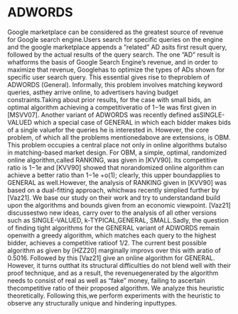 # ADWORDS

Google  marketplace  can  be  considered  as  the  greatest  source  of  revenue  for  Google  search  engine.Users search for specific queries on the engine and the google marketplace appends a ”related” AD asits first result query, followed by the actual results of the query search.  The one ”AD” result is whatforms  the basis  of  Google  Search Engine’s  revenue,  and  in order  to  maximize  that revenue,  Googlehas to optimize the types of ADs shown for specific user search query.  This essential gives rise to theproblem  of  ADWORDS  (General).   Informally,  this  problem  involves  matching  keyword  queries,  asthey arrive online, to advertisers having budget constraints.Taking about prior results, for the case with small bids, an optimal algorithm achieving a competitiveratio of 1−1e was first given in [MSVV07].  Another variant of ADWORDS was recently defined asSINGLE-VALUED which a special case of GENERAL in which each bidder makes bids of a single valuefor the queries he is interested in.  However, the core problem, of which all the problems mentionedabove are extensions, is OBM. This problem occupies a central place not only in online algorithms butalso  in  matching-based  market  design.   For  OBM,  a  simple,  optimal,  randomized  online  algorithm,called RANKING, was given in [KVV90]. Its competitive ratio is 1−1e and [KVV90] showed that norandomized online algorithm can achieve a better ratio than 1−1e +o(1); clearly, this upper boundapplies to GENERAL as well.However,  the analysis of RANKING given in [KVV90] was based on a dual-fitting approach,  whichwas  recently  simplied  further  by  [Vaz21].   We  base  our  study  on  their  work  and  try  to  understandand  build  upon  the  algorithms  and  bounds  given  from  an  economic  viewpoint.   [Vaz21]  discussestwo new ideas, carry over to the analysis of all other versions such as SINGLE-VALUED, k-TYPICAL,GENERAL, SMALL.Sadly, the question of finding tight algorithms for the GENERAL variant of ADWORDS remain openwith a greedy algorithm, which matches each query to the highest bidder, achieves a competitive ratioof 1/2.  The current best possible algorithm as given by [HZZ20] marginally improvs over this with aratio of 0.5016. Followed by this [Vaz21] give an online algorithm for GENERAL. However, it turns outthat its structural difficulties do not blend well with their proof technique, and as a result, the revenuegenerated by the algorithm needs to consist of real as well as “fake” money,  failing to ascertain thecompetitive ratio of their proposed algorithm.  We analyze this heuristic theoretically.  Following this,we  perform  experiments  with  the  heuristic  to  observe  any  structurally  unique  and  hindering  inputtypes.
